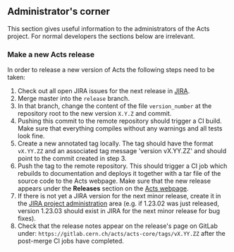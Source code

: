 ## <a name="admin-corner">Administrator's corner</a>

This section gives useful information to the administrators of the Acts
project. For normal developers the sections below are irrelevant.

### <a name="tag-release">Make a new Acts release</a>

In order to release a new version of Acts the following steps need to be taken:

1. Check out all open JIRA issues for the next release in
   [JIRA](https://its.cern.ch/jira/projects/ACTS/versions/).
2. Merge master into the `release` branch.
3. In that branch, change the content of the file `version_number` at the repository
   root to the new version `X.Y.Z` and commit.
4. Pushing this commit to the remote repository should trigger a CI build. Make
   sure that everything compiles without any warnings and all tests look fine.
5. Create a new annotated tag locally. The tag should have the format
   `vX.YY.ZZ` and an associated tag message 'version vX.YY.ZZ' and should point to the
   commit created in step 3.
6. Push the tag to the remote repository. This should trigger a CI job which
   rebuilds to documentation and deploys it together with a tar file of the
   source code to the Acts webpage. Make sure that the new release appears
   under the **Releases** section on the [Acts webpage](http://acts.web.cern.ch/ACTS/).
7. If there is not yet a JIRA version for the next minor release, create it in
   the [JIRA project administration](https://its.cern.ch/jira/plugins/servlet/project-config/ACTS/versions)
   area (e.g. if 1.23.02 was just released, version 1.23.03 should exist in
   JIRA for the next minor release for bug fixes).
8. Check that the release notes appear on the release's page on GitLab under:
   `https://gitlab.cern.ch/acts/acts-core/tags/vX.YY.ZZ` after the post-merge CI
   jobs have completed.

